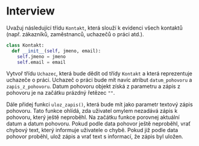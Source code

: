 # Interview

Uvažuj následující třídu `Kontakt`, která slouží k evidenci všech kontaktů (např. zákazníků, zaměstnanců, uchazečů o práci atd.).

```python
class Kontakt:
  def __init__(self, jmeno, email):
    self.jmeno = jmeno
    self.email = email
```

Vytvoř třídu `Uchazec`, která bude dědit od třídy `Kontakt` a která reprezentuje uchazeče o práci. Uchazeč o práci bude mít navíc atribut `datum_pohovoru` a `zapis_z_pohovoru`. Datum pohovoru objekt získá z parametru a zápis z pohovoru je na začátku prázdný řetězec `""`.

Dále přidej funkci `uloz_zapis()`, která bude mít jako parametr textový zápis pohovoru. Tato funkce ohlídá, zda uživatel omylem nezadává zápis k pohovoru, který ještě neproběhl. Na začátku funkce porovnej aktuální datum a datum pohovoru. Pokud podle data pohovor ještě neproběhl, vrať chybový text, který informuje uživatele o chybě. Pokud již podle data pohovor proběhl, ulož zápis a vrať text s informací, že zápis byl uložen.
